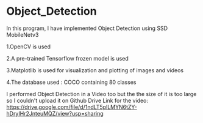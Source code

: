 # Object_Detection
In this program, I have implemented Object Detection using SSD MobileNetv3

1.OpenCV is used

2.A pre-trained Tensorflow frozen model is used

3.Matplotlib is used for visualization and plotting of images and videos

4.The database used : COCO containing 80 classes

I performed Object Detection in a Video too but the the size of it is too large so I couldn't upload it on Github
Drive Link for the video: https://drive.google.com/file/d/1ndLT5plLMYN6tZY-hDryIHr2JnteuMQZ/view?usp=sharing
